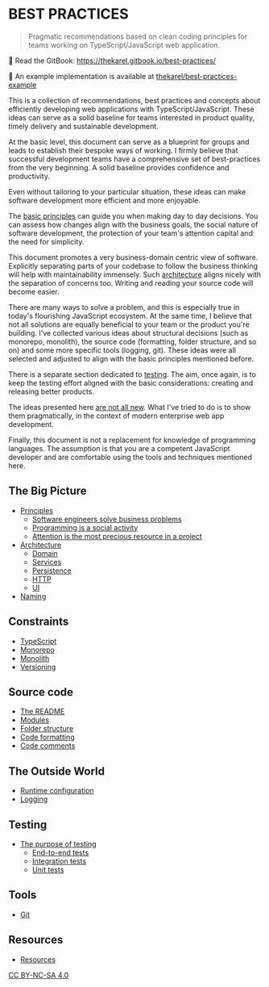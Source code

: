 # BEST PRACTICES

> Pragmatic recommendations based on clean coding principles for teams working on TypeScript/JavaScript web application.

📖 Read the GitBook: https://thekarel.gitbook.io/best-practices/

📌 An example implementation is available at [thekarel/best-practices-example](https://github.com/thekarel/best-practices-example)

This is a collection of recommendations, best practices and concepts about efficiently developing web applications with TypeScript/JavaScript. These ideas can serve as a solid baseline for teams interested in product quality, timely delivery and sustainable development.

At the basic level, this document can serve as a blueprint for groups and leads to establish their bespoke ways of working. I firmly believe that successful development teams have a comprehensive set of best-practices from the very beginning. A solid baseline provides confidence and productivity.

Even without tailoring to your particular situation, these ideas can make software development more efficient and more enjoyable.

The [basic principles](./principles/principles.md) can guide you when making day to day decisions. You can assess how changes align with the business goals, the social nature of software development, the protection of your team's attention capital and the need for simplicity.

This document promotes a very business-domain centric view of software. Explicitly separating parts of your codebase to follow the business thinking will help with maintainability immensely. Such [architecture](./architecture/architecture.md) aligns nicely with the separation of concerns too. Writing and reading your source code will become easier.

There are many ways to solve a problem, and this is especially true in today's flourishing JavaScript ecosystem. At the same time, I believe that not all solutions are equally beneficial to your team or the product you're building. I've collected various ideas about structural decisions (such as monorepo, monolith), the source code (formatting, folder structure, and so on) and some more specific tools (logging, git). These ideas were all selected and adjusted to align with the basic principles mentioned before.

There is a separate section dedicated to [testing](./testing/purpose.md). The aim, once again, is to keep the testing effort aligned with the basic considerations: creating and releasing better products.

The ideas presented here [are not all new](resources.md). What I've tried to do is to show them pragmatically, in the context of modern enterprise web app development.

Finally, this document is not a replacement for knowledge of programming languages. The assumption is that you are a competent JavaScript developer and are comfortable using the tools and techniques mentioned here.

## The Big Picture

* [Principles](principles/principles.md)
    * [Software engineers solve business problems](principles/business.md)
    * [Programming is a social activity](principles/social.md)
    * [Attention is the most precious resource in a project](principles/attention.md)
* [Architecture](architecture/architecture.md)
    * [Domain](architecture/domain.md)
    * [Services](architecture/services.md)
    * [Persistence](architecture/persistence.md)
    * [HTTP](architecture/http.md)
    * [UI](architecture/ui.md)
* [Naming](naming.md)

## Constraints

* [TypeScript](typescript.md)
* [Monorepo](monorepo.md)
* [Monolith](monolith.md)
* [Versioning](versioning.md)

## Source code

* [The README](theReadme.md)
* [Modules](modules.md)
* [Folder structure](folderStructure.md)
* [Code formatting](codeFormatting.md)
* [Code comments](comments.md)

## The Outside World

* [Runtime configuration](configuration.md)
* [Logging](logging.md)

## Testing

* [The purpose of testing](testing/purpose.md)
    * [End-to-end tests](testing/e2e.md)
    * [Integration tests](testing/integration.md)
    * [Unit tests](testing/unit.md)

## Tools

* [Git](git.md)

## Resources

* [Resources](resources.md)

[CC BY-NC-SA 4.0](https://creativecommons.org/licenses/by-nc-sa/4.0/)
